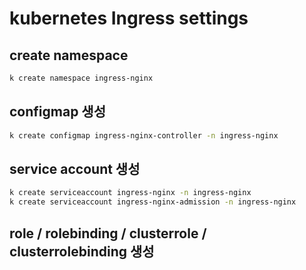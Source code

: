 # kubernetes Ingress settings

## create namespace

```sh
k create namespace ingress-nginx
```

## configmap 생성

```sh
k create configmap ingress-nginx-controller -n ingress-nginx
```

## service account 생성

```sh
k create serviceaccount ingress-nginx -n ingress-nginx
k create serviceaccount ingress-nginx-admission -n ingress-nginx
```

## role / rolebinding / clusterrole / clusterrolebinding 생성

```sh

```
